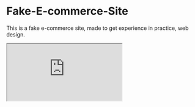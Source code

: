 # Fake-E-commerce-Site
This is a fake e-commerce site, made to get experience in practice, web design. 
<iframe src="https://github.com/CamrenCarter2/Fake-E-commerce-Site/blob/main/E-commerce/index.html" title="description"></iframe>
